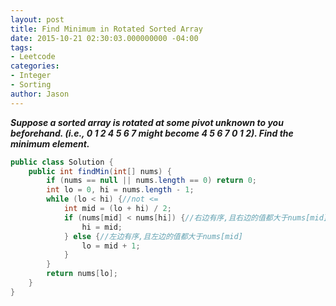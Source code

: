 ```yaml
---
layout: post
title: Find Minimum in Rotated Sorted Array
date: 2015-10-21 02:30:03.000000000 -04:00
tags:
- Leetcode
categories:
- Integer
- Sorting
author: Jason
---
```

<p><strong><em>Suppose a sorted array is rotated at some pivot unknown to you beforehand. (i.e., 0 1 2 4 5 6 7 might become 4 5 6 7 0 1 2). Find the minimum element.</em></strong></p>


``` java
public class Solution {
    public int findMin(int[] nums) {
        if (nums == null || nums.length == 0) return 0;
        int lo = 0, hi = nums.length - 1;
        while (lo < hi) {//not <= 
            int mid = (lo + hi) / 2;
            if (nums[mid] < nums[hi]) {//右边有序,且右边的值都大于nums[mid]
                hi = mid;
            } else {//左边有序,且左边的值都大于nums[mid]
                lo = mid + 1;
            }
        }
        return nums[lo];
    }
}
```
